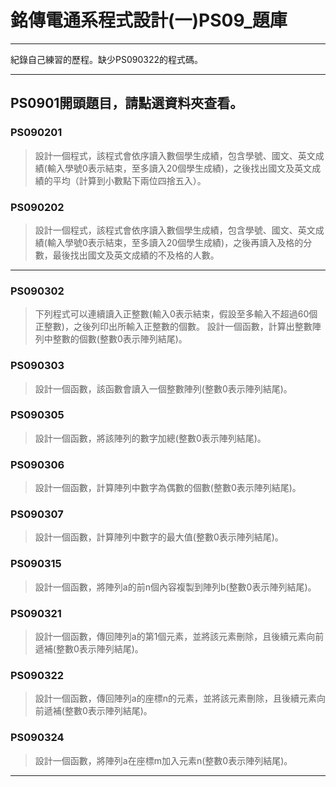 # 銘傳電通系程式設計(一)PS09_題庫
----

紀錄自己練習的歷程。缺少PS090322的程式碼。

----
PS0901開頭題目，請點選資料夾查看。
----

### PS090201
> 設計一個程式，該程式會依序讀入數個學生成績，包含學號、國文、英文成績(輸入學號0表示結束，至多讀入20個學生成績)，之後找出國文及英文成績的平均（計算到小數點下兩位四捨五入）。

### PS090202
> 設計一個程式，該程式會依序讀入數個學生成績，包含學號、國文、英文成績(輸入學號0表示結束，至多讀入20個學生成績)，之後再讀入及格的分數，最後找出國文及英文成績的不及格的人數。

----

### PS090302
> 下列程式可以連續讀入正整數(輸入0表示結束，假設至多輸入不超過60個正整數)，之後列印出所輸入正整數的個數。
設計一個函數，計算出整數陣列中整數的個數(整數0表示陣列結尾)。

### PS090303
> 設計一個函數，該函數會讀入一個整數陣列(整數0表示陣列結尾)。

### PS090305
> 設計一個函數，將該陣列的數字加總(整數0表示陣列結尾)。

### PS090306
> 設計一個函數，計算陣列中數字為偶數的個數(整數0表示陣列結尾)。

### PS090307
> 設計一個函數，計算陣列中數字的最大值(整數0表示陣列結尾)。

### PS090315
> 設計一個函數，將陣列a的前n個內容複製到陣列b(整數0表示陣列結尾)。

### PS090321
> 設計一個函數，傳回陣列a的第1個元素，並將該元素刪除，且後續元素向前遞補(整數0表示陣列結尾)。

### PS090322
> 設計一個函數，傳回陣列a的座標n的元素，並將該元素刪除，且後續元素向前遞補(整數0表示陣列結尾)。

### PS090324
> 設計一個函數，將陣列a在座標m加入元素n(整數0表示陣列結尾)。

----

